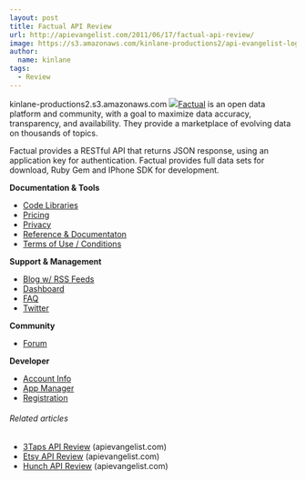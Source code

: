 ```yaml
---
layout: post
title: Factual API Review
url: http://apievangelist.com/2011/06/17/factual-api-review/
image: https://s3.amazonaws.com/kinlane-productions2/api-evangelist-logos/api-evangelist-butterfly-vertical.png
author:
  name: kinlane
tags:
  - Review
---
```

kinlane-productions2.s3.amazonaws.com [![](http://kinlane-productions.s3.amazonaws.com/api-evangelist/factual/factual-logo.png)](http://www.factual.com/)[Factual](http://www.factual.com/) is an open data platform and community, with a goal to maximize data accuracy, transparency, and availability. They provide a marketplace of evolving data on thousands of topics.

Factual provides a RESTful API that returns JSON response, using an application key for authentication. Factual provides full data sets for download, Ruby Gem and IPhone SDK for development.

**Documentation & Tools**

*   [Code Libraries](http://www.apievangelist.com/ecosystem-building-blocks-detail.php?Building_Block_ID=125)
*   [Pricing](http://www.apievangelist.com/ecosystem-building-blocks-detail.php?Building_Block_ID=191)
*   [Privacy](http://www.apievangelist.com/ecosystem-building-blocks-detail.php?Building_Block_ID=165)
*   [Reference & Documentaton](http://www.apievangelist.com/ecosystem-building-blocks-detail.php?Building_Block_ID=120)
*   [Terms of Use / Conditions](http://www.apievangelist.com/ecosystem-building-blocks-detail.php?Building_Block_ID=150)

**Support & Management**

*   [Blog w/ RSS Feeds](http://www.apievangelist.com/ecosystem-building-blocks-detail.php?Building_Block_ID=123)
*   [Dashboard](http://www.apievangelist.com/ecosystem-building-blocks-detail.php?Building_Block_ID=116)
*   [FAQ](http://www.apievangelist.com/ecosystem-building-blocks-detail.php?Building_Block_ID=132)
*   [Twitter](http://www.apievangelist.com/ecosystem-building-blocks-detail.php?Building_Block_ID=159)

**Community**

*   [Forum](http://www.apievangelist.com/ecosystem-building-blocks-detail.php?Building_Block_ID=131)

**Developer**

*   [Account Info](http://www.apievangelist.com/ecosystem-building-blocks-detail.php?Building_Block_ID=199)
*   [App Manager](http://www.apievangelist.com/ecosystem-building-blocks-detail.php?Building_Block_ID=169)
*   [Registration](http://www.apievangelist.com/ecosystem-building-blocks-detail.php?Building_Block_ID=198)

###### Related articles

*   [3Taps API Review](http://apievangelist.com/2011/05/30/3taps-api-review/) (apievangelist.com)
*   [Etsy API Review](http://apievangelist.com/2011/06/11/etsy-api-review/) (apievangelist.com)
*   [Hunch API Review](http://apievangelist.com/2011/06/13/hunch-api-review/) (apievangelist.com)
